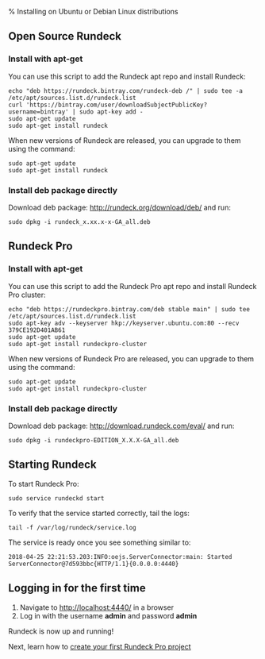 % Installing on Ubuntu or Debian Linux distributions

## Open Source Rundeck

### Install with apt-get

You can use this script to add the Rundeck apt repo and install Rundeck:

~~~~~~~~~~~~~~~~~~~~~~~~~~~~~~~~~~~~~~~~~~~~~~~~~ {.bash}
echo "deb https://rundeck.bintray.com/rundeck-deb /" | sudo tee -a /etc/apt/sources.list.d/rundeck.list 
curl 'https://bintray.com/user/downloadSubjectPublicKey?username=bintray' | sudo apt-key add -
sudo apt-get update
sudo apt-get install rundeck
~~~~~~~~~~~~~~~~~~~~~~~~~~~~~~~~~~~~~~~~~~~~~~~~~

When new versions of Rundeck are released, you can upgrade to them using the command:

~~~~~~~~~~~~~~~~~~~~~~~~~~~~~~~~~~~~~~~~~~~~~~~~~ {.bash}
sudo apt-get update
sudo apt-get install rundeck
~~~~~~~~~~~~~~~~~~~~~~~~~~~~~~~~~~~~~~~~~~~~~~~~~

### Install deb package directly

Download deb package: http://rundeck.org/download/deb/ and run:

~~~~~~~~~~~~~~~~~~~~~~~~~~~~~~~~~~~~~~~~~~~~~~~~~ {.bash}
sudo dpkg -i rundeck_x.xx.x-x-GA_all.deb
~~~~~~~~~~~~~~~~~~~~~~~~~~~~~~~~~~~~~~~~~~~~~~~~~

## Rundeck Pro

### Install with apt-get

You can use this script to add the Rundeck Pro apt repo and install Rundeck Pro cluster:

~~~~~~~~~~~~~~~~~~~~~~~~~~~~~~~~~~~~~~~~~~~~~~~~~ {.bash}
echo "deb https://rundeckpro.bintray.com/deb stable main" | sudo tee /etc/apt/sources.list.d/rundeck.list
sudo apt-key adv --keyserver hkp://keyserver.ubuntu.com:80 --recv 379CE192D401AB61
sudo apt-get update
sudo apt-get install rundeckpro-cluster
~~~~~~~~~~~~~~~~~~~~~~~~~~~~~~~~~~~~~~~~~~~~~~~~~

When new versions of Rundeck Pro are released, you can upgrade to them using the command:

~~~~~~~~~~~~~~~~~~~~~~~~~~~~~~~~~~~~~~~~~~~~~~~~~ {.bash}
sudo apt-get update
sudo apt-get install rundeckpro-cluster
~~~~~~~~~~~~~~~~~~~~~~~~~~~~~~~~~~~~~~~~~~~~~~~~~

### Install deb package directly

Download deb package: http://download.rundeck.com/eval/ and run:

~~~~~~~~~~~~~~~~~~~~~~~~~~~~~~~~~~~~~~~~~~~~~~~~~ {.bash}
sudo dpkg -i rundeckpro-EDITION_X.X.X-GA_all.deb
~~~~~~~~~~~~~~~~~~~~~~~~~~~~~~~~~~~~~~~~~~~~~~~~~

## Starting Rundeck

To start Rundeck Pro:

~~~~~~~~~~~~~~~~~~~~~~~~~~~~~~~~~~~~~~~~~~~~~~~~~ {.bash}
sudo service rundeckd start
~~~~~~~~~~~~~~~~~~~~~~~~~~~~~~~~~~~~~~~~~~~~~~~~~

To verify that the service started correctly, tail the logs:

~~~~~~~~~~~~~~~~~~~~~~~~~~~~~~~~~~~~~~~~~~~~~~~~~ {.bash}
tail -f /var/log/rundeck/service.log
~~~~~~~~~~~~~~~~~~~~~~~~~~~~~~~~~~~~~~~~~~~~~~~~~

The service is ready once you see something similar to:

~~~~~~~~~~~~~~~~~~~~~~~~~~~~~~~~~~~~~~~~~~~~~~~~~ {.bash}
2018-04-25 22:21:53.203:INFO:oejs.ServerConnector:main: Started ServerConnector@7d593bbc{HTTP/1.1}{0.0.0.0:4440}
~~~~~~~~~~~~~~~~~~~~~~~~~~~~~~~~~~~~~~~~~~~~~~~~~

## Logging in for the first time

1. Navigate to [http://localhost:4440/](http://localhost:4440/user/login) in a browser
1. Log in with the username **admin** and password **admin**

Rundeck is now up and running!

Next, learn how to [create your first Rundeck Pro project](../../manual/getting-started.html#project-setup)
